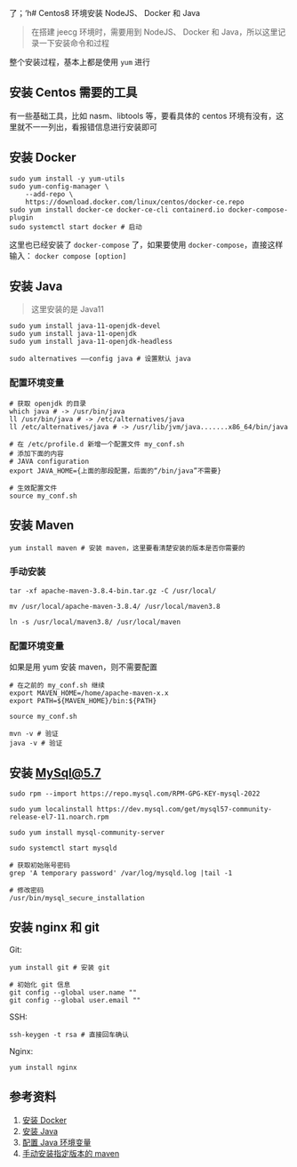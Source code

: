 了；‘h# Centos8 环境安装 NodeJS、 Docker 和 Java

> 在搭建 jeecg 环境时，需要用到 NodeJS、 Docker 和 Java，所以这里记录一下安装命令和过程

整个安装过程，基本上都是使用 `yum` 进行

## 安装 Centos 需要的工具

有一些基础工具，比如 nasm、libtools 等，要看具体的 centos 环境有没有，这里就不一一列出，看报错信息进行安装即可

## 安装 Docker

```shell
sudo yum install -y yum-utils
sudo yum-config-manager \
    --add-repo \
    https://download.docker.com/linux/centos/docker-ce.repo
sudo yum install docker-ce docker-ce-cli containerd.io docker-compose-plugin
sudo systemctl start docker # 启动
```

这里也已经安装了 `docker-compose` 了，如果要使用 `docker-compose`，直接这样输入： `docker compose [option]`

## 安装 Java

> 这里安装的是 Java11

```shell
sudo yum install java-11-openjdk-devel
sudo yum install java-11-openjdk
sudo yum install java-11-openjdk-headless

sudo alternatives ––config java # 设置默认 java
```

### 配置环境变量

```shell
# 获取 openjdk 的目录
which java # -> /usr/bin/java
ll /usr/bin/java # -> /etc/alternatives/java
ll /etc/alternatives/java # -> /usr/lib/jvm/java.......x86_64/bin/java

# 在 /etc/profile.d 新增一个配置文件 my_conf.sh
# 添加下面的内容
# JAVA configuration
export JAVA_HOME={上面的那段配置，后面的“/bin/java”不需要}

# 生效配置文件
source my_conf.sh
```

## 安装 Maven

```shell
yum install maven # 安装 maven，这里要看清楚安装的版本是否你需要的
```

### 手动安装

```shell
tar -xf apache-maven-3.8.4-bin.tar.gz -C /usr/local/

mv /usr/local/apache-maven-3.8.4/ /usr/local/maven3.8

ln -s /usr/local/maven3.8/ /usr/local/maven

```



### 配置环境变量

如果是用 yum 安装 maven，则不需要配置

```shell
# 在之前的 my_conf.sh 继续
export MAVEN_HOME=/home/apache-maven-x.x
export PATH=${MAVEN_HOME}/bin:${PATH}

source my_conf.sh

mvn -v # 验证
java -v # 验证
```



## 安装 MySql@5.7

```shell
sudo rpm --import https://repo.mysql.com/RPM-GPG-KEY-mysql-2022 

sudo yum localinstall https://dev.mysql.com/get/mysql57-community-release-el7-11.noarch.rpm 

sudo yum install mysql-community-server 

sudo systemctl start mysqld 

# 获取初始账号密码
grep 'A temporary password' /var/log/mysqld.log |tail -1 

# 修改密码
/usr/bin/mysql_secure_installation 

```





## 安装 nginx 和 git

Git:

```shell
yum install git # 安装 git

# 初始化 git 信息
git config --global user.name ""
git config --global user.email ""
```

SSH:

```shell
ssh-keygen -t rsa # 直接回车确认
```

Nginx:

```shell
yum install nginx
```



## 参考资料

1. [安装 Docker](https://docs.docker.com/engine/install/centos/)
2. [安装 Java](https://phoenixnap.com/kb/how-to-install-java-centos-8)
3. [配置 Java 环境变量](https://www.jianshu.com/p/a19871138761)
4. [手动安装指定版本的 maven](https://cloud.tencent.com/developer/article/1962156)